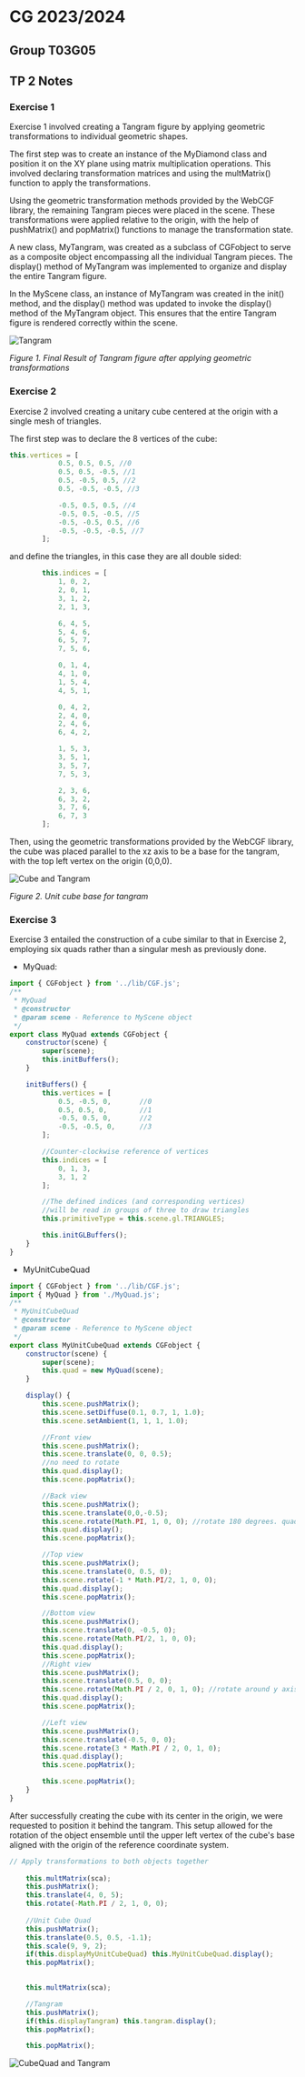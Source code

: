 # CG 2023/2024

## Group T03G05

## TP 2 Notes

### Exercise 1

Exercise 1 involved creating a Tangram figure by applying geometric transformations to individual geometric shapes. 

The first step was to create an instance of the MyDiamond class and position it on the XY plane using matrix multiplication operations. This involved declaring transformation matrices and using the multMatrix() function to apply the transformations.

Using the geometric transformation methods provided by the WebCGF library, the remaining Tangram pieces were placed in the scene. These transformations were applied relative to the origin, with the help of pushMatrix() and popMatrix() functions to manage the transformation state.

A new class, MyTangram, was created as a subclass of CGFobject to serve as a composite object encompassing all the individual Tangram pieces. The display() method of MyTangram was implemented to organize and display the entire Tangram figure.

In the MyScene class, an instance of MyTangram was created in the init() method, and the display() method was updated to invoke the display() method of the MyTangram object. This ensures that the entire Tangram figure is rendered correctly within the scene.


![Tangram](cg-t03g05-tp2-1.png)

*Figure 1. Final Result of Tangram figure after applying geometric transformations*

### Exercise 2 
Exercise 2 involved creating a unitary cube centered at the origin with a single mesh of triangles.

The first step was to declare the 8 vertices of the cube:
```js
this.vertices = [
            0.5, 0.5, 0.5, //0
            0.5, 0.5, -0.5, //1
            0.5, -0.5, 0.5, //2
            0.5, -0.5, -0.5, //3

            -0.5, 0.5, 0.5, //4
            -0.5, 0.5, -0.5, //5
            -0.5, -0.5, 0.5, //6
            -0.5, -0.5, -0.5, //7
		];
```

and define the triangles, in this case they are all double sided:
```js
		this.indices = [
            1, 0, 2,
            2, 0, 1,
            3, 1, 2,
            2, 1, 3,

            6, 4, 5,
            5, 4, 6,
            6, 5, 7,
            7, 5, 6,

            0, 1, 4,
            4, 1, 0,
            1, 5, 4,
            4, 5, 1,

            0, 4, 2,
            2, 4, 0,
            2, 4, 6,
            6, 4, 2,

            1, 5, 3,
            3, 5, 1,
            3, 5, 7, 
            7, 5, 3,

            2, 3, 6,
            6, 3, 2,
            3, 7, 6, 
            6, 7, 3
		];
```

Then, using the geometric transformations provided by the WebCGF library, the cube was placed parallel to the xz axis to be a base for the tangram, with the top left vertex on the origin (0,0,0).

![Cube and Tangram](cg-t03g05-tp2-2.png)

*Figure 2. Unit cube base for tangram*

### Exercise 3
Exercise 3 entailed the construction of a cube similar to that in Exercise 2, employing six quads rather than a singular mesh as previously done.

- MyQuad:
```js
import { CGFobject } from '../lib/CGF.js';
/**
 * MyQuad
 * @constructor
 * @param scene - Reference to MyScene object
 */
export class MyQuad extends CGFobject {
    constructor(scene) {
        super(scene);
        this.initBuffers();
    }

    initBuffers() {
        this.vertices = [
            0.5, -0.5, 0,	    //0 
            0.5, 0.5, 0,	    //1
            -0.5, 0.5, 0,	    //2
            -0.5, -0.5, 0,	    //3
        ];

        //Counter-clockwise reference of vertices
        this.indices = [
            0, 1, 3,
            3, 1, 2
        ];

        //The defined indices (and corresponding vertices)
        //will be read in groups of three to draw triangles
        this.primitiveType = this.scene.gl.TRIANGLES;

        this.initGLBuffers();
    }
}
```

- MyUnitCubeQuad
```js
import { CGFobject } from '../lib/CGF.js';
import { MyQuad } from './MyQuad.js';
/**
 * MyUnitCubeQuad
 * @constructor
 * @param scene - Reference to MyScene object
 */
export class MyUnitCubeQuad extends CGFobject {
    constructor(scene) {
        super(scene);
        this.quad = new MyQuad(scene);
    }

    display() {
        this.scene.pushMatrix();
        this.scene.setDiffuse(0.1, 0.7, 1, 1.0);
        this.scene.setAmbient(1, 1, 1, 1.0);

        //Front view
        this.scene.pushMatrix();
        this.scene.translate(0, 0, 0.5);
        //no need to rotate
        this.quad.display();
        this.scene.popMatrix();

        //Back view
        this.scene.pushMatrix();
        this.scene.translate(0,0,-0.5);
        this.scene.rotate(Math.PI, 1, 0, 0); //rotate 180 degrees. quad only visible from one side
        this.quad.display();
        this.scene.popMatrix();

        //Top view
        this.scene.pushMatrix();
        this.scene.translate(0, 0.5, 0);
        this.scene.rotate(-1 * Math.PI/2, 1, 0, 0);
        this.quad.display();
        this.scene.popMatrix();

        //Bottom view
        this.scene.pushMatrix();
        this.scene.translate(0, -0.5, 0);
        this.scene.rotate(Math.PI/2, 1, 0, 0);
        this.quad.display();
        this.scene.popMatrix();
        //Right view
        this.scene.pushMatrix();
        this.scene.translate(0.5, 0, 0);
        this.scene.rotate(Math.PI / 2, 0, 1, 0); //rotate around y axis
        this.quad.display();
        this.scene.popMatrix();

        //Left view
        this.scene.pushMatrix();
        this.scene.translate(-0.5, 0, 0);
        this.scene.rotate(3 * Math.PI / 2, 0, 1, 0);
        this.quad.display();
        this.scene.popMatrix();

        this.scene.popMatrix();
    }
}
```

After successfully creating the cube with its center in the origin, we were requested to position it behind the tangram. This setup allowed for the rotation of the object ensemble until the upper left vertex of the cube's base aligned with the origin of the reference coordinate system.

```js
// Apply transformations to both objects together
    
    this.multMatrix(sca);
    this.pushMatrix();
    this.translate(4, 0, 5);
    this.rotate(-Math.PI / 2, 1, 0, 0);
    
    //Unit Cube Quad
    this.pushMatrix();
    this.translate(0.5, 0.5, -1.1);
    this.scale(9, 9, 2);
    if(this.displayMyUnitCubeQuad) this.MyUnitCubeQuad.display();
    this.popMatrix();
      

    this.multMatrix(sca);

    //Tangram
    this.pushMatrix();
    if(this.displayTangram) this.tangram.display();
    this.popMatrix();

    this.popMatrix();
```


![CubeQuad and Tangram](cg-t03g05-tp2-3.jpg)
